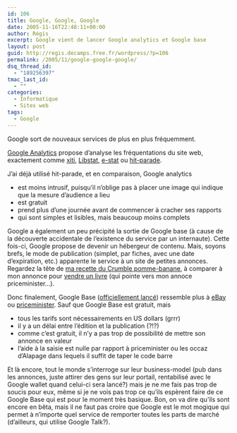 ```yaml
---
id: 106
title: Google, Google, Google
date: 2005-11-16T22:48:11+00:00
author: Régis
excerpt: Google vient de lancer Google analytics et Google base
layout: post
guid: http://regis.decamps.free.fr/wordpress/?p=106
permalink: /2005/11/google-google-google/
dsq_thread_id:
  - "189256397"
tmac_last_id:
  - ""
categories:
  - Informatique
  - Sites web
tags:
  - Google
---
```

Google sort de nouveaux services de plus en plus fréquemment.

[Google Analytics](https://www.google.com/analytics/home/report?rid=40721&scid=78978) propose d&rsquo;analyse les fréquentations du site web, exactement comme [xiti](http://www.xiti.com/), [Libstat](http://www.libstat.com/pages/index.htm), [e-stat](http://www.estat.com/) ou [hit-parade](http://www.hit-parade.com/).

J&rsquo;ai déjà utilisé hit-parade, et en comparaison, Google analytics 

  * est moins intrusif, puisqu&rsquo;il n&rsquo;oblige pas à placer une image qui indique que la mesure d&rsquo;audience a lieu
  * est gratuit
  * prend plus d&rsquo;une journée avant de commencer à cracher ses rapports 
  * qui sont simples et lisibles, mais beaucoup moins complets

Google a également un peu précipité la sortie de Google base (à cause de la découverte accidentale de l&rsquo;existence du service par un internaute). Cette fois-ci, Google propose de devenir un hébergeur de contenu. Mais, soyons brefs, le mode de publication (simplet, par fiches, avec une date d&rsquo;expiration, etc.) apparente le service à un site de petites annonces. Regardez la tête de [ma recette du Crumble pomme-banane](http://www.google.com/base/a/4360301579240694813), à comparer à mon annonce pour [vendre un livre](http://www.google.com/base/a/regis.decamps/11984429114778124362) (qui pointe vers mon annoce priceminister&#8230;).

Donc finalement, Google Base ([officiellement lancé](http://googleblog.blogspot.com/2005/11/first-base.html)) ressemble plus à [eBay](http://www.ebay.com) ou [priceminister](http://www.priceminister.com/boutique/earnest/). Sauf que Google Base est gratuit, mais

  * tous les tarifs sont nécessairements en US dollars (grrr)
  * il y a un délai entre l&rsquo;édition et la publication (?!?)
  * comme c&rsquo;est gratuit, il n&rsquo;y a pas trop de possibilité de mettre son annonce en valeur
  * l&rsquo;aide à la saisie est nulle par rapport à priceminister ou les occaz d&rsquo;Alapage dans lequels il suffit de taper le code barre

Et là encore, tout le monde s&rsquo;interroge sur leur business-model (pub dans les annonces, juste attirer des gens sur leur portail, rentabilisé avec le Google wallet quand celui-ci sera lancé?) mais je ne me fais pas trop de soucis pour eux, même si je ne vois pas trop ce qu&rsquo;ils espèrent faire de ce Google Base qui est pour le moment très basique. Bon, on va dire qu&rsquo;ils sont encore en bêta, mais il ne faut pas croire que Google est le mot mogique qui permet à n&rsquo;importe quel service de remporter toutes les parts de marché (d&rsquo;ailleurs, qui utilise Google Talk?).